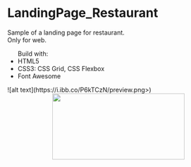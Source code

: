 # LandingPage_Restaurant

<p> Sample of a landing page for restaurant. <br />  Only for web. </p>

<ul> Build with:
  <li> HTML5 </li>
  <li> CSS3: CSS Grid, CSS Flexbox</li>
  <li> Font Awesome </li>
</ul>

<div style="align: center">![alt text](https://i.ibb.co/P6kTCzN/preview.png>)</div>
  <center> <img src="https://i.ibb.co/P6kTCzN/preview.png" width=300 height=150> </center>

